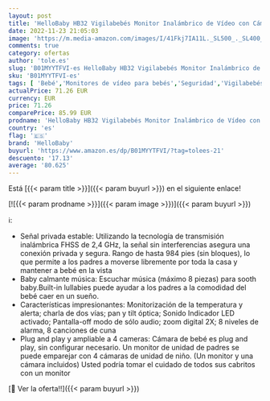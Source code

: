 ```yaml
---
layout: post
title: 'HelloBaby HB32 Vigilabebés Monitor Inalámbrico de Vídeo con Cámara Digital  Vigilancia de la Temperatura de Visión Nocturnay 2 Way Talkback System  HB32 '
date: 2022-11-23 21:05:03
image: 'https://m.media-amazon.com/images/I/41Fkj7IA11L._SL500_._SL400_.jpg'
comments: true
category: ofertas
author: 'tole.es'
slug: 'B01MYYTFVI-es HelloBaby HB32 Vigilabebés Monitor Inalámbrico de Vídeo...'
sku: 'B01MYYTFVI-es'
tags: [ 'Bebé','Monitores de vídeo para bebés','Seguridad','Vigilabebés','hellobaby','vigilabebés','🇪🇸', ]
actualPrice: 71.26 EUR
currency: EUR
price: 71.26
comparePrice: 85.99 EUR
prodname: 'HelloBaby HB32 Vigilabebés Monitor Inalámbrico de Vídeo con Cámara Digital  Vigilancia de la Temperatura de Visión Nocturnay 2 Way Talkback System  HB32 '
country: 'es'
flag: '🇪🇸'
brand: 'HelloBaby'
buyurl: 'https://www.amazon.es/dp/B01MYYTFVI/?tag=tolees-21'
descuento: '17.13'
average: '80.625'
---
```


Está [{{< param title >}}]({{< param buyurl >}}) en el siguiente enlace!

[![{{< param prodname >}}]({{< param image >}})]({{< param buyurl >}})

ℹ️:

- Señal privada estable: Utilizando la tecnología de transmisión inalámbrica FHSS de 2,4 GHz, la señal sin interferencias asegura una conexión privada y segura. Rango de hasta 984 pies (sin bloques), lo que permite a los padres a moverse libremente por toda la casa y mantener a bebé en la vista
- Baby calmante música: Escuchar música (máximo 8 piezas) para sooth baby.Built-in lullabies puede ayudar a los padres a la comodidad del bebé caer en un sueño.
- Características impresionantes: Monitorización de la temperatura y alerta; charla de dos vías; pan y tilt óptica; Sonido Indicador LED activado; Pantalla-off modo de sólo audio; zoom digital 2X; 8 niveles de alarma, 8 canciones de cuna
- Plug and play y ampliable a 4 cameras: Cámara de bebé es plug and play, sin configurar necesario. Un monitor de unidad de padres se puede emparejar con 4 cámaras de unidad de niño. (Un monitor y una cámara incluidos) Usted podría tomar el cuidado de todos sus cabritos con un monitor

[🛒 Ver la oferta!!]({{< param buyurl >}})
